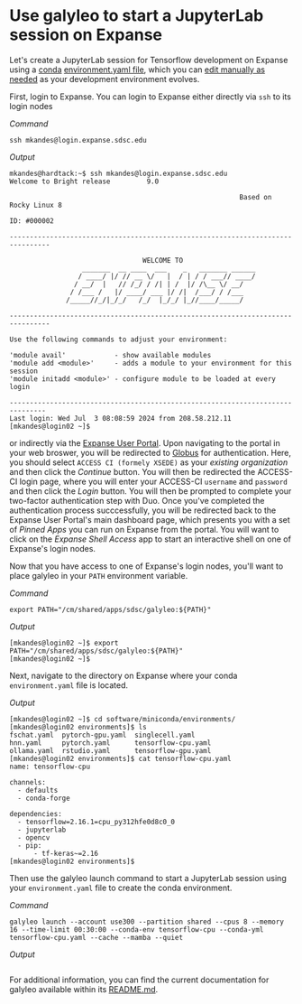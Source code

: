 # Use galyleo to start a JupyterLab session on Expanse

Let's create a JupyterLab session for Tensorflow development on Expanse using a [conda](https://docs.anaconda.com/miniconda/) 
[environment.yaml file](https://conda.io/projects/conda/en/latest/user-guide/tasks/manage-environments.html#creating-an-environment-from-an-environment-yml-file), which you can 
[edit manually as needed](https://conda.io/projects/conda/en/latest/user-guide/tasks/manage-environments.html#create-env-file-manually) as your development environment evolves.

First, login to Expanse. You can login to Expanse either directly via `ssh` to its login nodes

*Command*
```
ssh mkandes@login.expanse.sdsc.edu
```

*Output*
```
mkandes@hardtack:~$ ssh mkandes@login.expanse.sdsc.edu
Welcome to Bright release         9.0

                                                         Based on Rocky Linux 8
                                                                    ID: #000002

--------------------------------------------------------------------------------

                                 WELCOME TO
                  _______  __ ____  ___    _   _______ ______
                 / ____/ |/ // __ \/   |  / | / / ___// ____/
                / __/  |   // /_/ / /| | /  |/ /\__ \/ __/
               / /___ /   |/ ____/ ___ |/ /|  /___/ / /___
              /_____//_/|_/_/   /_/  |_/_/ |_//____/_____/

--------------------------------------------------------------------------------

Use the following commands to adjust your environment:

'module avail'            - show available modules
'module add <module>'     - adds a module to your environment for this session
'module initadd <module>' - configure module to be loaded at every login

-------------------------------------------------------------------------------
Last login: Wed Jul  3 08:08:59 2024 from 208.58.212.11
[mkandes@login02 ~]$
```

or indirectly via the [Expanse User Portal](https://portal.expanse.sdsc.edu). Upon navigating to the portal in your web broswer, you will be redirected to [Globus](https://www.globus.org) for authentication. Here, you should select `ACCESS CI (formely XSEDE)` as your *existing organization* and then click the *Continue* button. You will then be redirected the ACCESS-CI login page, where you will enter your ACCESS-CI `username` and `password` and then click the *Login* button. You will then be prompted to complete your two-factor authentication step with Duo. Once you've completed the authentication process succcessfully, you will be redirected back to the Expanse User Portal's main dashboard page, which presents you with a set of *Pinned Apps* you can run on Expanse from the portal. You will want to click on the *Expanse Shell Access* app to start an interactive shell on one of Expanse's login nodes.

Now that you have access to one of Expanse's login nodes, you'll want to place galyleo in your `PATH` environment variable. 

*Command*
```
export PATH="/cm/shared/apps/sdsc/galyleo:${PATH}"
```

*Output*
```
[mkandes@login02 ~]$ export PATH="/cm/shared/apps/sdsc/galyleo:${PATH}"
[mkandes@login02 ~]$
```

Next, navigate to the directory on Expanse where your conda `environment.yaml` file is located.

*Output*
```
[mkandes@login02 ~]$ cd software/miniconda/environments/
[mkandes@login02 environments]$ ls
fschat.yaml  pytorch-gpu.yaml  singlecell.yaml
hnn.yaml     pytorch.yaml      tensorflow-cpu.yaml
ollama.yaml  rstudio.yaml      tensorflow-gpu.yaml
[mkandes@login02 environments]$ cat tensorflow-cpu.yaml 
name: tensorflow-cpu

channels:
  - defaults
  - conda-forge

dependencies:
  - tensorflow=2.16.1=cpu_py312hfe0d8c0_0
  - jupyterlab
  - opencv
  - pip:
      - tf-keras~=2.16
[mkandes@login02 environments]$
```

Then use the galyleo launch command to start a JupyterLab session using your `environment.yaml` file to create the conda environment.

*Command*
```
galyleo launch --account use300 --partition shared --cpus 8 --memory 16 --time-limit 00:30:00 --conda-env tensorflow-cpu --conda-yml tensorflow-cpu.yaml --cache --mamba --quiet
```

*Output*
```
```


For additional information, you can find the current documentation for galyleo available within its [README.md](https://github.com/mkandes/galyleo/blob/master/README.md).
